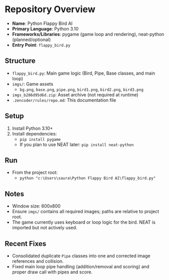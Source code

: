 # Repository Overview

- **Name**: Python Flappy Bird AI
- **Primary Language**: Python 3.10
- **Frameworks/Libraries**: pygame (game loop and rendering), neat-python (planned/optional)
- **Entry Point**: `flappy_bird.py`

## Structure

- `flappy_bird.py`: Main game logic (Bird, Pipe, Base classes, and main loop)
- `imgs/`: Game assets
  - `bg.png`, `base.png`, `pipe.png`, `bird1.png`, `bird2.png`, `bird3.png`
- `imgs_b286d95d6d.zip`: Asset archive (not required at runtime)
- `.zencoder/rules/repo.md`: This documentation file

## Setup

1. Install Python 3.10+
2. Install dependencies:
   - `pip install pygame`
   - If you plan to use NEAT later: `pip install neat-python`

## Run

- From the project root:
  - `python "c:\Users\saura\Python Flappy Bird AI\flappy_bird.py"`

## Notes

- Window size: 600x800
- Ensure `imgs/` contains all required images; paths are relative to project root.
- The game currently uses keyboard or loop logic for the bird. NEAT is imported but not actively used.

## Recent Fixes

- Consolidated duplicate `Pipe` classes into one and corrected image references and collision.
- Fixed main loop pipe handling (addition/removal and scoring) and proper draw call with pipes and score.

